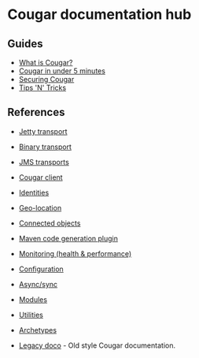 Cougar documentation hub
========================

Guides
------
* [What is Cougar?](cougar-guide.html)
* [Cougar in under 5 minutes](getting-started.html)
* [Securing Cougar](securing.html)
* [Tips 'N' Tricks](tips-tricks.html)

References
----------
* [Jetty transport](jetty-transport.html)
* [Binary transport](binary-transport.html)
* [JMS transports](jms-transports.html)
* [Cougar client](client.html)
* [Identities](identities.html)
* [Geo-location](geolocation.html)
* [Connected objects](connected-objects.html)
* [Maven code generation plugin](codegen.html)
* [Monitoring (health & performance)](monitoring.html)
* [Configuration](configuration.html)
* [Async/sync](async-vs-sync.html)
* [Modules](modules.html)
* [Utilities](utilities.html)
* [Archetypes](archetypes.html)

* [Legacy doco](legacy/index.html) - Old style Cougar documentation.
